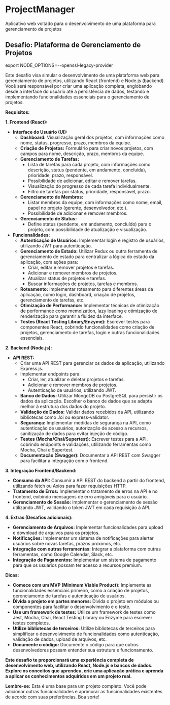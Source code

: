 # ProjectManager
Aplicativo web voltado para o desenvolvimento de uma plataforma para gerenciamento de projetos

## Desafio: Plataforma de Gerenciamento de Projetos

export NODE_OPTIONS=--openssl-legacy-provider

Este desafio visa simular o desenvolvimento de uma plataforma web para gerenciamento de projetos, utilizando React (frontend) e Node.js (backend). Você será responsável por criar uma aplicação completa, englobando desde a interface do usuário até a persistência de dados, testando e implementando funcionalidades essenciais para o gerenciamento de projetos.

**Requisitos:**

**1. Frontend (React):**

* **Interface do Usuário (UI):**
    * **Dashboard:** Visualização geral dos projetos, com informações como nome, status, progresso, prazo, membros da equipe.
    * **Criação de Projetos:** Formulário para criar novos projetos, com campos para nome, descrição, prazo, membros da equipe.
    * **Gerenciamento de Tarefas:**
        * Lista de tarefas para cada projeto, com informações como descrição, status (pendente, em andamento, concluída), prioridade, prazo, responsável.
        * Possibilidade de adicionar, editar e remover tarefas.
        * Visualização do progresso de cada tarefa individualmente.
        * Filtro de tarefas por status, prioridade, responsável, prazo.
    * **Gerenciamento de Membros:**
        * Listar membros da equipe, com informações como nome, email, papel no projeto (gerente, desenvolvedor, etc.).
        * Possibilidade de adicionar e remover membros.
    * **Gerenciamento de Status:**
        * Define status (pendente, em andamento, concluído) para o projeto, com possibilidade de atualização e visualização.
* **Funcionalidades:**
    * **Autenticação de Usuários:**  Implementar login e registro de usuários, utilizando JWT para autenticação.
    * **Gerenciamento de Estado:** Utilizar Redux ou outra ferramenta de gerenciamento de estado para centralizar a lógica do estado da aplicação, com ações para:
        * Criar, editar e remover projetos e tarefas.
        * Adicionar e remover membros de projetos.
        * Atualizar status de projetos e tarefas.
        * Buscar informações de projetos, tarefas e membros.
    * **Roteamento:** Implementar roteamento para diferentes áreas da aplicação, como login, dashboard, criação de projetos, gerenciamento de tarefas, etc.
    * **Otimização de Performance:** Implementar técnicas de otimização de performance como memoization, lazy loading e otimização de renderização para garantir a fluidez da interface.
    * **Testes (React Testing Library/Enzyme):** Escrever testes para componentes React, cobrindo funcionalidades como criação de projetos, gerenciamento de tarefas, login e outras funcionalidades essenciais.

**2. Backend (Node.js):**

* **API REST:**
    * Criar uma API REST para gerenciar os dados da aplicação, utilizando Express.js.
    * Implementar endpoints para:
        * Criar, ler, atualizar e deletar projetos e tarefas.
        * Adicionar e remover membros de projetos.
        * Autenticação de usuários, utilizando JWT.
    * **Banco de Dados:**  Utilizar MongoDB ou PostgreSQL para persistir os dados da aplicação. Escolher o banco de dados que se adapta melhor à estrutura dos dados do projeto.
    * **Validação de Dados:** Validar dados recebidos da API, utilizando bibliotecas como Joi ou express-validator.
    * **Segurança:** Implementar medidas de segurança na API, como autenticação de usuários, autorização de acesso a recursos, sanitização de dados para evitar injeção de código.
    * **Testes (Mocha/Chai/Supertest):** Escrever testes para a API, cobrindo endpoints e validações, utilizando ferramentas como Mocha, Chai e Supertest.
    * **Documentação (Swagger):** Documentar a API REST com Swagger para facilitar a integração com o frontend.

**3. Integração Frontend/Backend:**

* **Consumo da API:**  Consumir a API REST do backend a partir do frontend, utilizando fetch ou Axios para fazer requisições HTTP.
* **Tratamento de Erros:**  Implementar o tratamento de erros na API e no frontend, exibindo mensagens de erro amigáveis para o usuário.
* **Gerenciamento de Sessão:** Implementar o gerenciamento de sessão utilizando JWT, validando o token JWT em cada requisição à API.

**4. Extras (Desafios adicionais):**

* **Gerenciamento de Arquivos:** Implementar funcionalidades para upload e download de arquivos para os projetos.
* **Notificações:** Implementar um sistema de notificações para alertar usuários sobre novas tarefas, prazos próximos, etc.
* **Integração com outras ferramentas:** Integrar a plataforma com outras ferramentas, como Google Calendar, Slack, etc.
* **Integração de Pagamentos:**  Implementar um sistema de pagamento para que os usuários possam ter acesso a recursos premium.

**Dicas:**

* **Comece com um MVP (Minimum Viable Product):**  Implemente as funcionalidades essenciais primeiro, como a criação de projetos, gerenciamento de tarefas e autenticação de usuários.
* **Divida o projeto em partes menores:**  Divida o projeto em módulos ou componentes para facilitar o desenvolvimento e o teste.
* **Use um framework de testes:** Utilize um framework de testes como Jest, Mocha, Chai, React Testing Library ou Enzyme para escrever testes completos.
* **Utilize bibliotecas de terceiros:** Utilize bibliotecas de terceiros para simplificar o desenvolvimento de funcionalidades como autenticação, validação de dados, upload de arquivos, etc.
* **Documente o código:** Documente o código para que outros desenvolvedores possam entender sua estrutura e funcionamento.

**Este desafio te proporcionará uma experiência completa de desenvolvimento web, utilizando React, Node.js e bancos de dados. Explore os conceitos que aprendeu, crie uma aplicação prática e aprenda a aplicar os conhecimentos adquiridos em um projeto real.**

**Lembre-se:** Esta é uma base para um projeto completo. Você pode adicionar outras funcionalidades e aprimorar as funcionalidades existentes de acordo com suas preferências. Boa sorte!
